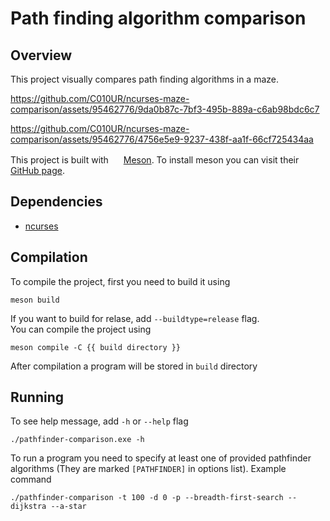 # Path finding algorithm comparison

## Overview

This project visually compares path finding algorithms in a maze.

https://github.com/C010UR/ncurses-maze-comparison/assets/95462776/9da0b87c-7bf3-495b-889a-c6ab98bdc6c7

https://github.com/C010UR/ncurses-maze-comparison/assets/95462776/4756e5e9-9237-438f-aa1f-66cf725434aa

This project is built with
<img src="https://mesonbuild.com/assets/images/meson_logo.png" height="16px">
[Meson](https://mesonbuild.com/). To install meson you can visit their [GitHub page](https://github.com/mesonbuild/meson/tree/master/docs).

## Dependencies

- [ncurses](https://invisible-island.net/ncurses/announce.html)

## Compilation

To compile the project, first you need to build it using

```console
meson build
```

If you want to build for relase, add `--buildtype=release` flag.<br>
You can compile the project using

```console
meson compile -C {{ build directory }}
```

After compilation a program will be stored in `build` directory

## Running

To see help message, add `-h` or `--help` flag

```console
./pathfinder-comparison.exe -h
```

To run a program you need to specify at least one of provided pathfinder algorithms (They are marked `[PATHFINDER]` in options list).
Example command

```console
./pathfinder-comparison -t 100 -d 0 -p --breadth-first-search --dijkstra --a-star
```
